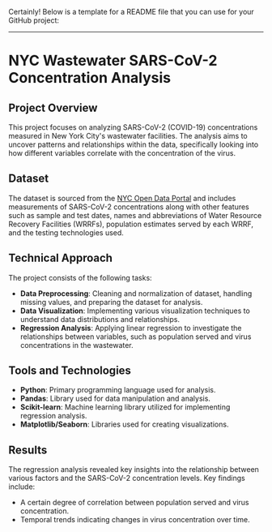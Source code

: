 Certainly! Below is a template for a README file that you can use for your GitHub project:

---

# NYC Wastewater SARS-CoV-2 Concentration Analysis

## Project Overview

This project focuses on analyzing SARS-CoV-2 (COVID-19) concentrations measured in New York City's wastewater facilities. The analysis aims to uncover patterns and relationships within the data, specifically looking into how different variables correlate with the concentration of the virus.

## Dataset

The dataset is sourced from the [NYC Open Data Portal](https://opendata.cityofnewyork.us/) and includes measurements of SARS-CoV-2 concentrations along with other features such as sample and test dates, names and abbreviations of Water Resource Recovery Facilities (WRRFs), population estimates served by each WRRF, and the testing technologies used.

## Technical Approach

The project consists of the following tasks:
- **Data Preprocessing**: Cleaning and normalization of dataset, handling missing values, and preparing the dataset for analysis.
- **Data Visualization**: Implementing various visualization techniques to understand data distributions and relationships.
- **Regression Analysis**: Applying linear regression to investigate the relationships between variables, such as population served and virus concentrations in the wastewater.

## Tools and Technologies

- **Python**: Primary programming language used for analysis.
- **Pandas**: Library used for data manipulation and analysis.
- **Scikit-learn**: Machine learning library utilized for implementing regression analysis.
- **Matplotlib/Seaborn**: Libraries used for creating visualizations.

## Results

The regression analysis revealed key insights into the relationship between various factors and the SARS-CoV-2 concentration levels. Key findings include:
- A certain degree of correlation between population served and virus concentration.
- Temporal trends indicating changes in virus concentration over time.
